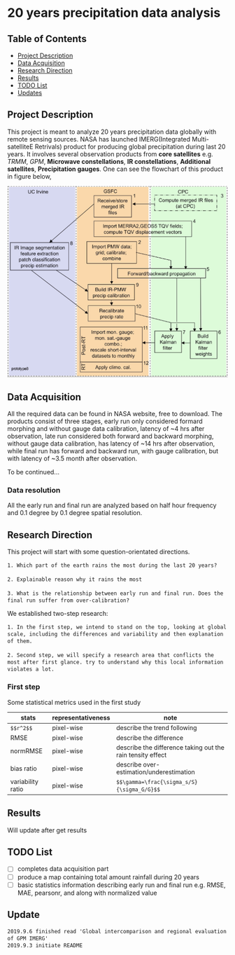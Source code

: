 # 20 years precipitation data analysis

## Table of Contents

- [Project Description](#description)
- [Data Acquisition](#data)
- [Research Direction](#direction)
- [Results](#results)
- [TODO List](#todo)
- [Updates](#updates)

## Project Description<a name='description'></a>

This project is meant to analyze 20 years precipitation data globally with remote sensing sources. NASA has launched IMERG(Integrated Multi-satelliteE Retrivals) product for producing global precipitation during last 20 years. It involves several observation products from **core satellites** e.g. _TRMM_, _GPM_, **Microwave constellations**, **IR constellations**, **Additional satellites**, **Precipitation gauges**. One can see the flowchart of this product in figure below,

<img src="src/flowchart.png">

## Data Acquisition<a name='data'></a>
All the required data can be found in NASA website, free to download. The products consist of three stages, early run only considered formard morphing and without gauge data calibration, latency of ~4 hrs after observation, late run considered both forward and backward morphing, without gauge data calibration, has latency of ~14 hrs after observation, while final run has forward and backward run, with gauge calibration, but with latency of ~3.5 month after observation.

To be continued...

### Data resolution
All the early run and final run are analyzed based on half hour frequency and 0.1 degree by 0.1 degree spatial resolution.

## Research Direction<a name='direction'></a>

This project will start with some question-orientated directions.

    1. Which part of the earth rains the most during the last 20 years?

    2. Explainable reason why it rains the most

    3. What is the relationship between early run and final run. Does the final run suffer from over-calibration?
    
We established two-step research:

    1. In the first step, we intend to stand on the top, looking at global scale, including the differences and variability and then explanation of them.
    
    2. Second step, we will specify a research area that conflicts the most after first glance. try to understand why this local information violates a lot.
    
### First step

Some statistical metrics used in the first study

|stats|representativeness|note|
|-----|------------------|----|
|`$$r^2$$`|pixel-wise|describe the trend following|
|RMSE|pixel-wise|describe the difference|
|normRMSE|pixel-wise|describe the difference taking out the rain tensity effect|
|bias ratio|pixel-wise|describe over-estimation/underestimation|
|variability ratio|pixel-wise|`$$\gamma=\frac{\sigma_s/S}{\sigma_G/G}$$`|

## Results<a name='results'></a>
Will update after get results

## TODO List<a name='todo'></a>
- [ ] completes data acquisition part
- [ ] produce a map containing total amount rainfall during 20 years
- [ ] basic statistics information describing early run and final run e.g. RMSE, MAE, pearsonr, and along with normalized value

## Update<a name='updates'></a>
    2019.9.6 finished read 'Global intercomparison and regional evaluation of GPM IMERG'
    2019.9.3 initiate README
